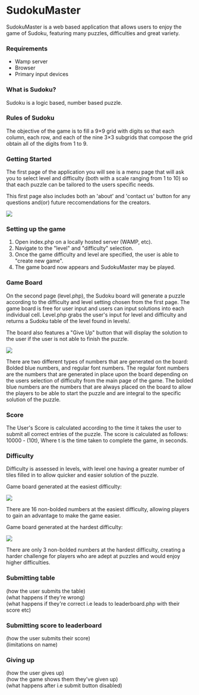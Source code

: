 # SudokuMaster
SudokuMaster is a web based application that allows users to enjoy the game of Sudoku, featuring many puzzles, difficulties and great variety. 

### Requirements
- Wamp server
- Browser
- Primary input devices

### What is Sudoku?
Sudoku is a logic based, number based puzzle. 

### Rules of Sudoku
The objective of the game is to fill a 9×9 grid with digits so that each column, each row, and each of the nine 3×3 subgrids that compose the grid obtain all of the digits from 1 to 9. 

### Getting Started
The first page of the application you will see is a menu page that will ask you to select level and difficulty (both with a scale ranging from 1 to 10) so that each puzzle can be tailored to the users specific needs. 

This first page also includes both an 'about' and 'contact us' button for any questions and(or) future reccomendations for the creators.

![](https://imgur.com/ZqI7PKI.jpg) 

### Setting up the game
1. Open index.php on a locally hosted server (WAMP, etc).
2. Navigate to the "level" and "difficulty" selection.
3. Once the game difficulty and level are specified, the user is able to "create new game".
4. The game board now appears and SudokuMaster may be played.

### Game Board

On the second page (level.php), the Sudoku board will generate a puzzle according to the difficulty and level setting chosen from the first page. The game board is free for user input and users can input solutions into each individual cell. 
Level.php grabs the user's input for level and difficulty and returns a Sudoku table of the level found in levels/.

The board also features a "Give Up" button that will display the solution to the user if the user is not able to finish the puzzle.

![](https://i.imgur.com/8khtyxX.png)

There are two different types of numbers that are generated on the board: Bolded blue numbers, and regular font numbers. The regular font numbers are the numbers that are generated in place upon the board depending on the users selection of difficulty from the main page of the game. The bolded blue numbers are the numbers that are always placed on the board to allow the players to be able to start the puzzle and are integral to the specific solution of the puzzle. 

### Score

The User's Score is calculated according to the time it takes the user to submit all correct entries of the puzzle. The score is calculated as follows:  
10000 - (10t),
Where t is the time taken to complete the game, in seconds.  

### Difficulty

Difficulty is assessed in levels, with level one having a greater number of tiles filled in to allow quicker and easier solution of the puzzle.

Game board generated at the easiest difficulty:

![](https://imgur.com/TlJUFLy.png)

There are 16 non-bolded numbers at the easiest difficulty, allowing players to gain an advantage to make the game easier. 

Game board generated at the hardest difficulty: 

![](https://imgur.com/mD9hIKp.png)

There are only 3 non-bolded numbers at the hardest difficulty, creating a harder challenge for players who are adept at puzzles and would enjoy higher difficulties.

### Submitting table
(how the user submits the table)  
(what happens if they're wrong)  
(what happens if they're correct i.e leads to leaderboard.php with their score etc)  

### Submitting score to leaderboard
(how the user submits their score)  
(limitations on name)  

### Giving up
(how the user gives up)  
(how the game shows them they've given up)  
(what happens after i.e submit button disabled)  
